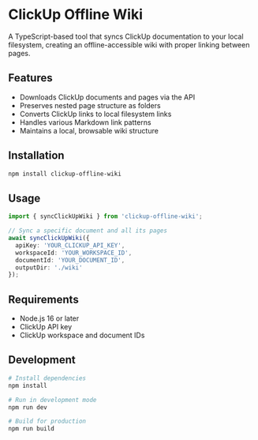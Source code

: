 # ClickUp Offline Wiki

A TypeScript-based tool that syncs ClickUp documentation to your local filesystem, creating an offline-accessible wiki with proper linking between pages.

## Features

- Downloads ClickUp documents and pages via the API
- Preserves nested page structure as folders
- Converts ClickUp links to local filesystem links
- Handles various Markdown link patterns
- Maintains a local, browsable wiki structure

## Installation

```bash
npm install clickup-offline-wiki
```

## Usage

```typescript
import { syncClickUpWiki } from 'clickup-offline-wiki';

// Sync a specific document and all its pages
await syncClickUpWiki({
  apiKey: 'YOUR_CLICKUP_API_KEY',
  workspaceId: 'YOUR_WORKSPACE_ID',
  documentId: 'YOUR_DOCUMENT_ID',
  outputDir: './wiki'
});
```

## Requirements

- Node.js 16 or later
- ClickUp API key
- ClickUp workspace and document IDs

## Development

```bash
# Install dependencies
npm install

# Run in development mode
npm run dev

# Build for production
npm run build
```